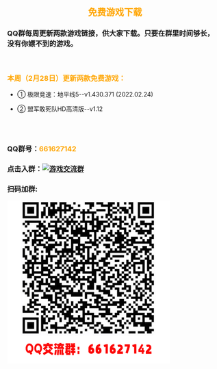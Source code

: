 ## <b><font face="黑体"><font color=orange><center>免费游戏下载<center></font></font></b>

### QQ群每周更新两款游戏链接，供大家下载。只要在群里时间够长，<br>没有你嫖不到的游戏。

<br>

### <font color=orange>本周（2月28日）更新两款免费游戏：</font>

* ① 极限竞速：地平线5--v1.430.371 (2022.02.24)

* ② 盟军敢死队HD高清版--v1.12 

<br><br>

### QQ群号：<font color=orange>661627142</font>

### 点击入群：<a target="_blank" href="https://qm.qq.com/cgi-bin/qm/qr?k=wWnrIe5zq6iAwbjaMd6NDE8Meb8yrC-Z&jump_from=webapi"><img border="0" src="//pub.idqqimg.com/wpa/images/group.png" alt="游戏交流群" title="游戏交流群"></a>

### 扫码加群:
![avatar](qqun.png)